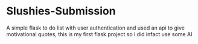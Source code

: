 # Slushies-Submission
A simple flask to do list with user authentication and used an api to give motivational quotes, this is my first flask project so i did infact use some AI
